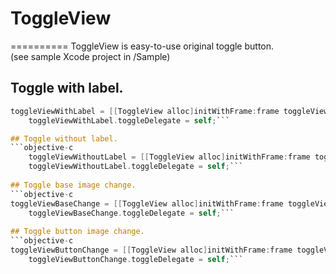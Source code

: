 # ToggleView
==========
ToggleView is easy-to-use original toggle button.  
(see sample Xcode project in /Sample)

## Toggle with label.
```objective-c
toggleViewWithLabel = [[ToggleView alloc]initWithFrame:frame toggleViewType:ToggleViewTypeWithLabel toggleBaseType:ToggleBaseTypeDefault toggleButtonType:ToggleButtonTypeDefault];
    toggleViewWithLabel.toggleDelegate = self;```

## Toggle without label.
```objective-c
	toggleViewWithoutLabel = [[ToggleView alloc]initWithFrame:frame toggleViewType:ToggleViewTypeNoLabel toggleBaseType:ToggleBaseTypeDefault toggleButtonType:ToggleButtonTypeDefault];
    toggleViewWithoutLabel.toggleDelegate = self;```
    
## Toggle base image change.
```objective-c
toggleViewBaseChange = [[ToggleView alloc]initWithFrame:frame toggleViewType:ToggleViewTypeNoLabel toggleBaseType:ToggleBaseTypeChangeImage toggleButtonType:ToggleButtonTypeDefault];
    toggleViewBaseChange.toggleDelegate = self;```
    
## Toggle button image change.
```objective-c
toggleViewButtonChange = [[ToggleView alloc]initWithFrame:frame toggleViewType:ToggleViewTypeNoLabel toggleBaseType:ToggleBaseTypeDefault toggleButtonType:ToggleButtonTypeChangeImage];
    toggleViewButtonChange.toggleDelegate = self;```
    
